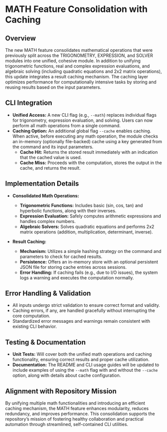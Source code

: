 # MATH Feature Consolidation with Caching

## Overview
The new MATH feature consolidates mathematical operations that were previously split across the TRIGONOMETRY, EXPRESSION, and SOLVER modules into one unified, cohesive module. In addition to unifying trigonometric functions, real and complex expression evaluations, and algebraic solving (including quadratic equations and 2x2 matrix operations), this update integrates a result caching mechanism. The caching layer optimizes performance for computationally intensive tasks by storing and reusing results based on the input parameters.

## CLI Integration
- **Unified Access:** A new CLI flag (e.g., `--math`) replaces individual flags for trigonometry, expression evaluation, and solving. Users can now perform all math operations from a single command.
- **Caching Option:** An additional global flag `--cache` enables caching. When active, before executing any math operation, the module checks an in-memory (optionally file-backed) cache using a key generated from the command and its input parameters.
  - **Cache Hit:** Returns the stored result immediately with an indication that the cached value is used.
  - **Cache Miss:** Proceeds with the computation, stores the output in the cache, and returns the result.

## Implementation Details
- **Consolidated Math Operations:**
  - **Trigonometric Functions:** Includes basic (sin, cos, tan) and hyperbolic functions, along with their inverses.
  - **Expression Evaluation:** Safely computes arithmetic expressions and handles complex numbers.
  - **Algebraic Solvers:** Solves quadratic equations and performs 2x2 matrix operations (addition, multiplication, determinant, inverse).

- **Result Caching:**
  - **Mechanism:** Utilizes a simple hashing strategy on the command and parameters to check for cached results.
  - **Persistence:** Offers an in-memory store with an optional persistent JSON file for storing cache entries across sessions.
  - **Error Handling:** If caching fails (e.g., due to I/O issues), the system logs a warning and executes the computation normally.

## Error Handling & Validation
- All inputs undergo strict validation to ensure correct format and validity.
- Caching errors, if any, are handled gracefully without interrupting the core computation.
- Standardized error messages and warnings remain consistent with existing CLI behavior.

## Testing & Documentation
- **Unit Tests:** Will cover both the unified math operations and caching functionality, ensuring correct results and proper cache utilization.
- **Documentation:** The README and CLI usage guides will be updated to include examples of using the `--math` flag with and without the `--cache` option, along with details about cache configuration.

## Alignment with Repository Mission
By unifying multiple math functionalities and introducing an efficient caching mechanism, the MATH feature enhances modularity, reduces redundancy, and improves performance. This consolidation supports the repository’s mission of fostering healthy collaboration and practical automation through streamlined, self-contained CLI utilities.
